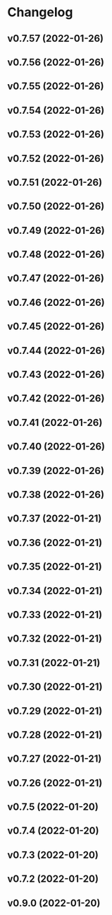 # Changelog

<!--next-version-placeholder-->

## v0.7.57 (2022-01-26)


## v0.7.56 (2022-01-26)


## v0.7.55 (2022-01-26)


## v0.7.54 (2022-01-26)


## v0.7.53 (2022-01-26)


## v0.7.52 (2022-01-26)


## v0.7.51 (2022-01-26)


## v0.7.50 (2022-01-26)


## v0.7.49 (2022-01-26)


## v0.7.48 (2022-01-26)


## v0.7.47 (2022-01-26)


## v0.7.46 (2022-01-26)


## v0.7.45 (2022-01-26)


## v0.7.44 (2022-01-26)


## v0.7.43 (2022-01-26)


## v0.7.42 (2022-01-26)


## v0.7.41 (2022-01-26)


## v0.7.40 (2022-01-26)


## v0.7.39 (2022-01-26)


## v0.7.38 (2022-01-26)


## v0.7.37 (2022-01-21)


## v0.7.36 (2022-01-21)


## v0.7.35 (2022-01-21)


## v0.7.34 (2022-01-21)


## v0.7.33 (2022-01-21)


## v0.7.32 (2022-01-21)


## v0.7.31 (2022-01-21)


## v0.7.30 (2022-01-21)


## v0.7.29 (2022-01-21)


## v0.7.28 (2022-01-21)


## v0.7.27 (2022-01-21)


## v0.7.26 (2022-01-21)


## v0.7.5 (2022-01-20)


## v0.7.4 (2022-01-20)


## v0.7.3 (2022-01-20)


## v0.7.2 (2022-01-20)


## v0.9.0 (2022-01-20)


